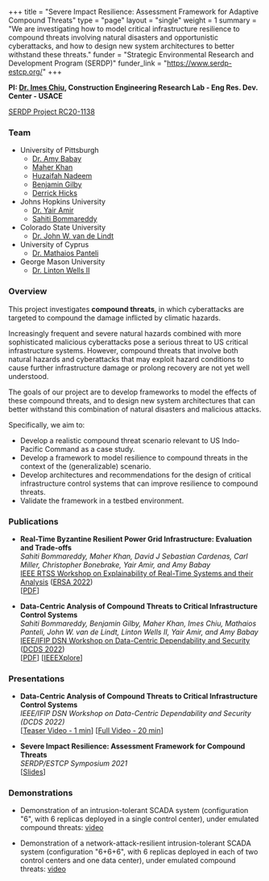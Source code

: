 +++
title = "Severe Impact Resilience: Assessment Framework for Adaptive Compound Threats"
type = "page"
layout = "single"
weight = 1
summary = "We are investigating how to model critical infrastructure resilience to compound threats involving natural disasters and opportunistic cyberattacks, and how to design new system architectures to better withstand these threats."
funder = "Strategic Environmental Research and Development Program (SERDP)"
funder_link = "https://www.serdp-estcp.org/"
+++

**PI: [Dr. Imes Chiu](https://www.linkedin.com/in/imes-chiu-4a1ba0/), Construction Engineering Research Lab - Eng Res. Dev. Center - USACE**

[SERDP Project RC20-1138](https://www.serdp-estcp.org/projects/details/97a0ffaf-6410-4b14-ae66-8ebe961156f3/rc20-1138-project-overview)

### Team
- University of Pittsburgh
    - [Dr. Amy Babay](https://sites.pitt.edu/~babay/)
    - [Maher Khan](https://www.linkedin.com/in/maherkhan/)
    - [Huzaifah Nadeem](https://huzaifahnadeem.github.io/)
    - [Benjamin Gilby](https://www.linkedin.com/in/benjygilby/)
    - [Derrick Hicks](https://www.linkedin.com/in/derrick-hicks-ab8722208/)
- Johns Hopkins University
    - [Dr. Yair Amir](https://www.cs.jhu.edu/~yairamir/)
    - [Sahiti Bommareddy](https://www.cs.jhu.edu/~sahiti/)
- Colorado State University
    - [Dr. John W. van de Lindt](https://www.engr.colostate.edu/ce/john-van-de-lindt/)
- University of Cyprus
    - [Dr. Mathaios Panteli](https://ucyweb.ucy.ac.cy/dir/en/component/comprofiler/userprofile/mpante06)
- George Mason University
    - [Dr. Linton Wells II](https://ise.gmu.edu/faculty-directory/linton-wells-ii/)

### Overview

This project investigates **compound threats**, in which cyberattacks are
targeted to compound the damage inflicted by climatic hazards.

Increasingly frequent and severe natural hazards combined with more
sophisticated malicious cyberattacks pose a serious threat to US critical
infrastructure systems. However, compound threats that involve both natural
hazards and cyberattacks that may exploit hazard conditions to cause further
infrastructure damage or prolong recovery are not yet well understood.

The goals of our project are to develop frameworks to model the effects of
these compound threats, and to design new system architectures that can better
withstand this combination of natural disasters and malicious attacks.

Specifically, we aim to:
- Develop a realistic compound threat scenario relevant to US Indo-Pacific
  Command as a case study.
- Develop a framework to model resilience to compound threats in the context of
  the (generalizable) scenario.
- Develop architectures and recommendations for the design of critical
  infrastructure control systems that can improve resilience to compound
  threats.
- Validate the framework in a testbed environment.

### Publications

- **Real-Time Byzantine Resilient Power Grid Infrastructure: Evaluation and Trade-offs**  
  *Sahiti Bommareddy, Maher Khan, David J Sebastian Cardenas, Carl Miller,
  Christopher Bonebrake, Yair Amir, and Amy Babay*  
  [IEEE RTSS Workshop on Explainability of Real-Time Systems and their
  Analysis](https://sites.google.com/view/ersa22) ([ERSA
  2022](https://sites.google.com/view/ersa22))  
  [[PDF](https://sites.pitt.edu/~babay/pubs/ersa22_realtimeByz.pdf)]

- **Data-Centric Analysis of Compound Threats to Critical Infrastructure Control Systems**  
  *Sahiti Bommareddy, Benjamin Gilby, Maher Khan, Imes Chiu, Mathaios Panteli,
  John W. van de Lindt, Linton Wells II, Yair Amir, and Amy Babay*  
  [IEEE/IFIP DSN Workshop on Data-Centric Dependability and
  Security](http://dcds.lasige.di.fc.ul.pt/) ([DCDS
  2022](http://dcds.lasige.di.fc.ul.pt/2022))  
  [[PDF](https://sites.pitt.edu/~babay/pubs/dcds22_compoundThreats.pdf)]
   [[IEEEXplore](https://ieeexplore.ieee.org/abstract/document/9833853)]

### Presentations

- **Data-Centric Analysis of Compound Threats to Critical Infrastructure Control Systems**  
  *IEEE/IFIP DSN Workshop on Data-Centric Dependability and Security (DCDS 2022)*  
  [[Teaser Video - 1 min](https://www.youtube.com/watch?v=6kTd-3WNdJE)]
  [[Full Video - 20 min](https://youtube.com/watch?v=qpUX1UZCk7s)]

- **Severe Impact Resilience: Assessment Framework for Compound Threats**  
  *SERDP/ESTCP Symposium 2021*  
  [[Slides](/assets/presentations/Babay-RC20-1138-Symposium2021.pdf)]


### Demonstrations

- Demonstration of an intrusion-tolerant SCADA system (configuration "6", with
  6 replicas deployed in a single control center), under emulated compound
  threats: [video](https://www.dsn.jhu.edu/spire/demos/Config6.mov)

- Demonstration of a network-attack-resilient intrusion-tolerant SCADA system
  (configuration "6+6+6", with 6 replicas deployed in each of two control
  centers and one data center), under emulated compound threats:
  [video](https://www.dsn.jhu.edu/spire/demos/Config666.mov)
